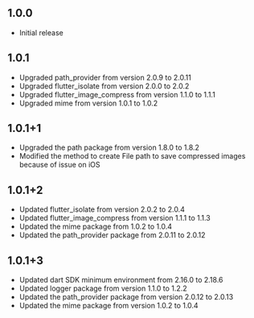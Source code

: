 ## 1.0.0

* Initial release

## 1.0.1

* Upgraded path_provider from version 2.0.9 to 2.0.11
* Upgraded flutter_isolate from version 2.0.0 to 2.0.2
* Upgraded flutter_image_compress from version 1.1.0 to 1.1.1
* Upgraded mime from version 1.0.1 to 1.0.2

## 1.0.1+1

* Upgraded the path package from version 1.8.0 to 1.8.2
* Modified the method to create File path to save compressed images because of issue on iOS

## 1.0.1+2

* Updated flutter_isolate from version 2.0.2 to 2.0.4
* Updated flutter_image_compress from version 1.1.1 to 1.1.3
* Updated the mime package from 1.0.2 to 1.0.4
* Updated the path_provider package from 2.0.11 to 2.0.12

## 1.0.1+3

* Updated dart SDK minimum environment from 2.16.0 to 2.18.6
* Updated logger package from version 1.1.0 to 1.2.2
* Updated the path_provider package from version 2.0.12 to 2.0.13
* Updated the mime package from version 1.0.2 to 1.0.4
